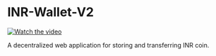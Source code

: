# INR-Wallet-V2
[![Watch the video](https://i.imgur.com/vKb2F1B.png)](INERY.mp4)

A decentralized web application for storing and transferring INR coin.
